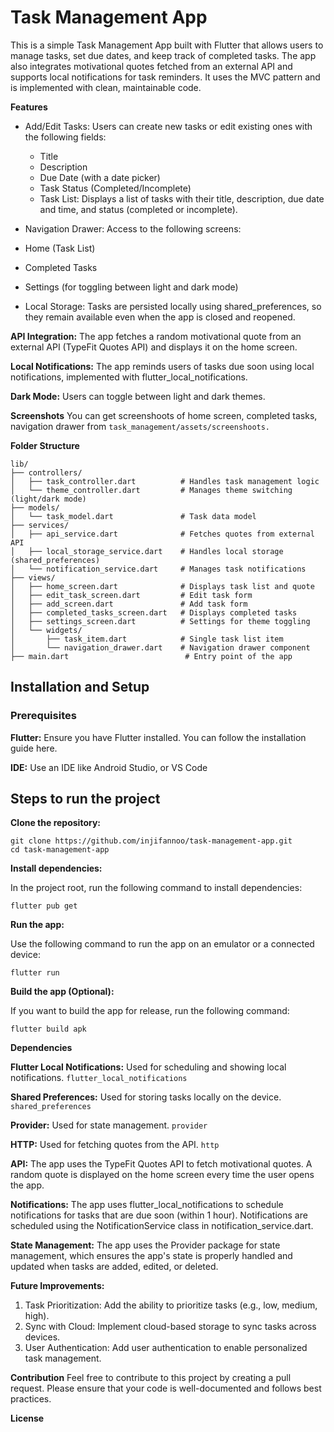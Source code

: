 # Task Management App

This is a simple Task Management App built with Flutter that allows users to manage tasks, set due dates, and keep track of completed tasks. The app also integrates motivational quotes fetched from an external API and supports local notifications for task reminders. It uses the MVC pattern and is implemented with clean, maintainable code.

**Features**
 - Add/Edit Tasks: Users can create new tasks or edit existing ones with the following fields:

    - Title
    * Description
    + Due Date (with a date picker)
    - Task Status (Completed/Incomplete)
    * Task List: Displays a list of tasks with their title, description, due date and time, and status (completed or incomplete).

* Navigation Drawer: Access to the following screens:

- Home (Task List)
+ Completed Tasks
- Settings (for toggling between light and dark mode)
* Local Storage: Tasks are persisted locally using shared_preferences, so they remain available even when the app is closed and reopened.

**API Integration:**
 The app fetches a random motivational quote from an external API (TypeFit Quotes API) and displays it on the home screen.

**Local Notifications:** The app reminds users of tasks due soon using local notifications, implemented with flutter_local_notifications.

**Dark Mode:** Users can toggle between light and dark themes.

**Screenshots**
You can get screenshoots of home screen, completed tasks, navigation drawer from ```task_management/assets/screenshoots.```

**Folder Structure**
```
lib/
├── controllers/
│   ├── task_controller.dart          # Handles task management logic
│   └── theme_controller.dart         # Manages theme switching (light/dark mode)
├── models/
│   └── task_model.dart               # Task data model
├── services/
│   ├── api_service.dart              # Fetches quotes from external API
│   ├── local_storage_service.dart    # Handles local storage (shared_preferences)
│   └── notification_service.dart     # Manages task notifications
├── views/
│   ├── home_screen.dart              # Displays task list and quote
│   ├── edit_task_screen.dart         # Edit task form
│   ├── add_screen.dart               # Add task form
│   ├── completed_tasks_screen.dart   # Displays completed tasks
│   ├── settings_screen.dart          # Settings for theme toggling
│   └── widgets/
│       ├── task_item.dart            # Single task list item
│       └── navigation_drawer.dart    # Navigation drawer component
├── main.dart                          # Entry point of the app
```

## Installation and Setup
### Prerequisites
**Flutter:** Ensure you have Flutter installed. You can follow the installation guide here.

**IDE:** Use an IDE like Android Studio, or VS Code

## Steps to run the project
**Clone the repository:**

```
git clone https://github.com/injifannoo/task-management-app.git
cd task-management-app
```

**Install dependencies:**

In the project root, run the following command to install dependencies:

```
flutter pub get
```

**Run the app:**

Use the following command to run the app on an emulator or a connected device:

```
flutter run
```

**Build the app (Optional):**

If you want to build the app for release, run the following command:

```
flutter build apk
```

**Dependencies**

**Flutter Local Notifications:** Used for scheduling and showing local notifications.
```flutter_local_notifications```

**Shared Preferences:** Used for storing tasks locally on the device.
```shared_preferences```

**Provider:** Used for state management.
```provider```

**HTTP:** Used for fetching quotes from the API.
```http```

**API:**
The app uses the TypeFit Quotes API to fetch motivational quotes. A random quote is displayed on the home screen every time the user opens the app.

**Notifications:**
The app uses flutter_local_notifications to schedule notifications for tasks that are due soon (within 1 hour). Notifications are scheduled using the NotificationService class in notification_service.dart.

**State Management:**
The app uses the Provider package for state management, which ensures the app's state is properly handled and updated when tasks are added, edited, or deleted.

**Future Improvements:**
1. Task Prioritization: Add the ability to prioritize tasks (e.g., low, medium, high).
2. Sync with Cloud: Implement cloud-based storage to sync tasks across devices.
3. User Authentication: Add user authentication to enable personalized task management.

**Contribution**
Feel free to contribute to this project by creating a pull request. Please ensure that your code is well-documented and follows best practices.

**License**

